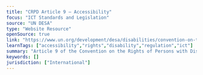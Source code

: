 ```yaml
---
title: "CRPD Article 9 – Accessibility"
focus: "ICT Standards and Legislation"
source: "UN DESA"
type: "Website Resource"
openSource: true
link: "https://www.un.org/development/desa/disabilities/convention-on-the-rights-of-persons-with-disabilities/article-9-accessibility.html"
learnTags: ["accessibility","rights","disability","regulation","ict"]
summary: "Article 9 of the Convention on the Rights of Persons with Disabilities (CRPD)."
keywords: []
jurisdiction: ["International"]
---
```

